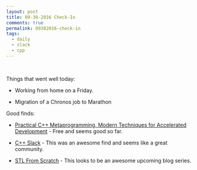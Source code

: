 ```yaml
---
layout: post
title: 09-30-2016 Check-In
comments: true
permalink: 09302016-check-in
tags:
  - daily
  - slack
  - cpp
---
```


&nbsp;

Things that went well today:

  * Working from home on a Friday.

  * Migration of a Chronos job to Marathon

Good finds:

  * [Practical C++ Metaprogramming, Modern Techniques for Accelerated Development](http://www.oreilly.com/programming/free/practical-c-plus-plus-metaprogramming.csp) - Free and seems good so far.

  * [C++ Slack](http://cpplang.diegostamigni.com/) - This was an awesome find and seems like a great community.

  * [STL From Scratch](http://voidae.com/blog/2016/9/28/stl-from-scratch-introduction) - This looks to be an awesome upcoming blog series.
